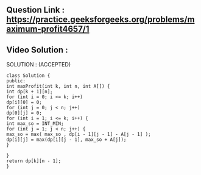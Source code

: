 ## Question Link : https://practice.geeksforgeeks.org/problems/maximum-profit4657/1

## Video Solution : 


SOLUTION : (ACCEPTED) 

```
class Solution {
public:
int maxProfit(int k, int n, int A[]) {
int dp[k + 1][n];
for (int i = 0; i <= k; i++)
dp[i][0] = 0;
for (int j = 0; j < n; j++)
dp[0][j] = 0;
for (int i = 1; i <= k; i++) {
int max_so = INT_MIN;
for (int j = 1; j < n; j++) {
max_so = max( max_so , dp[i - 1][j - 1] - A[j - 1] );
dp[i][j] = max(dp[i][j - 1], max_so + A[j]);
}

}
return dp[k][n - 1];
}
```
